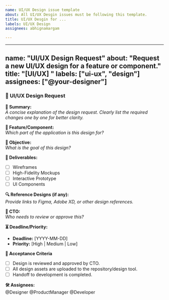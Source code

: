 ```yaml
---
name: UI/UX Design issue template
about: All UI/UX Desgin issues must be following this template.
title: UI/UX Desgin for ...
labels: UI/UX Design
assignees: abhignamargam

---
```


---
name: "UI/UX Design Request"
about: "Request a new UI/UX design for a feature or component."
title: "[UI/UX] <Brief Description>"
labels: ["ui-ux", "design"]
assignees: ["@your-designer"]
---

### 🎨 UI/UX Design Request

**🔹 Summary:**  
_A concise explanation of the design request. Clearly list the required changes one by one for better clarity._

**📌 Feature/Component:**  
_Which part of the application is this design for?_

**🎯 Objective:**  
_What is the goal of this design?_

**📑 Deliverables:**  
- [ ] Wireframes  
- [ ] High-Fidelity Mockups  
- [ ] Interactive Prototype  
- [ ] UI Components  

**🔍 Reference Designs (if any):**  
_Provide links to Figma, Adobe XD, or other design references._

**👥 CTO:**  
_Who needs to review or approve this?_

**⏳ Deadline/Priority:**  
- **Deadline:** [YYYY-MM-DD]  
- **Priority:** [High | Medium | Low]  

**🔄 Acceptance Criteria**  
- [ ] Design is reviewed and approved by CTO.  
- [ ] All design assets are uploaded to the repository/design tool.  
- [ ] Handoff to development is completed.  

**🛠️ Assignees:**  
@Designer @ProductManager @Developer
